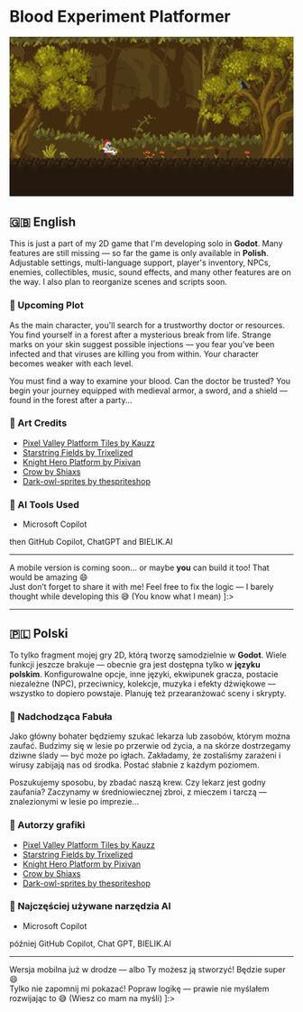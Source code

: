 # Blood Experiment Platformer

![screen1](blood_experiment_platformer.png)

## 🇬🇧 English

This is just a part of my 2D game that I'm developing solo in **Godot**. Many features are still missing — so far the game is only available in **Polish**. Adjustable settings, multi-language support, player's inventory, NPCs, enemies, collectibles, music, sound effects, and many other features are on the way. I also plan to reorganize scenes and scripts soon.

### 🧬 Upcoming Plot

As the main character, you'll search for a trustworthy doctor or resources. You find yourself in a forest after a mysterious break from life. Strange marks on your skin suggest possible injections — you fear you’ve been infected and that viruses are killing you from within. Your character becomes weaker with each level.

You must find a way to examine your blood. Can the doctor be trusted? You begin your journey equipped with medieval armor, a sword, and a shield — found in the forest after a party...

### 🎨 Art Credits

- [Pixel Valley Platform Tiles by Kauzz](https://kauzz.itch.io/pixel-valley-plataform-tiles)
- [Starstring Fields by Trixelized](https://trixelized.itch.io/starstring-fields)
- [Knight Hero Platform by Pixivan](https://pixivan.itch.io/knight-hero-platfor)
- [Crow by Shiaxs](https://shiaxs.itch.io/crow)
- [Dark-owl-sprites by thespriteshop](https://thespriteshop.itch.io/dark-owl-sprites)

### 🤖 AI Tools Used

- Microsoft Copilot

then GitHub Copilot, ChatGPT and BIELIK.AI

------

A mobile version is coming soon… or maybe **you** can build it too! That would be amazing 😄  
Just don’t forget to share it with me! Feel free to fix the logic — I barely thought while developing this 😅 (You know what I mean) ]:> 

------

## 🇵🇱 Polski

To tylko fragment mojej gry 2D, którą tworzę samodzielnie w **Godot**. Wiele funkcji jeszcze brakuje — obecnie gra jest dostępna tylko w **języku polskim**. Konfigurowalne opcje, inne języki, ekwipunek gracza, postacie niezależne (NPC), przeciwnicy, kolekcje, muzyka i efekty dźwiękowe — wszystko to dopiero powstaje. Planuję też przearanżować sceny i skrypty.

### 🧬 Nadchodząca Fabuła

Jako główny bohater będziemy szukać lekarza lub zasobów, którym można zaufać. Budzimy się w lesie po przerwie od życia, a na skórze dostrzegamy dziwne ślady — być może po igłach. Zakładamy, że zostaliśmy zarażeni i wirusy zabijają nas od środka. Postać słabnie z każdym poziomem.

Poszukujemy sposobu, by zbadać naszą krew. Czy lekarz jest godny zaufania? Zaczynamy w średniowiecznej zbroi, z mieczem i tarczą — znalezionymi w lesie po imprezie...

### 🎨 Autorzy grafiki

- [Pixel Valley Platform Tiles by Kauzz](https://kauzz.itch.io/pixel-valley-plataform-tiles)
- [Starstring Fields by Trixelized](https://trixelized.itch.io/starstring-fields)
- [Knight Hero Platform by Pixivan](https://pixivan.itch.io/knight-hero-platfor)
- [Crow by Shiaxs](https://shiaxs.itch.io/crow)
- [Dark-owl-sprites by thespriteshop](https://thespriteshop.itch.io/dark-owl-sprites)

### 🤖 Najczęściej używane narzędzia AI

- Microsoft Copilot

później GitHub Copilot, Chat GPT, BIELIK.AI

------

Wersja mobilna już w drodze — albo Ty możesz ją stworzyć! Będzie super 😄  
Tylko nie zapomnij mi pokazać! Popraw logikę — prawie nie myślałem rozwijając to 😅 (Wiesz co mam na myśli) ]:>
